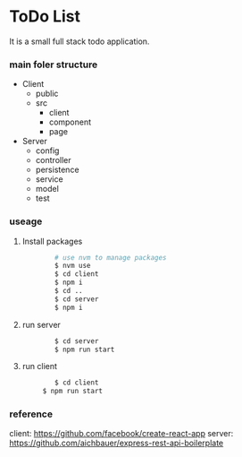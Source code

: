 # ToDo List

It is a small full stack todo application.

### main foler structure

- Client
  - public
  - src
    - client
    - component
    - page
- Server
  - config
  - controller
  - persistence
  - service
  - model
  - test

### useage

1. Install packages
   ```sh
           # use nvm to manage packages
           $ nvm use
           $ cd client
           $ npm i
           $ cd ..
           $ cd server
           $ npm i
   ```
2. run server
   ```sh
           $ cd server
           $ npm run start
   ```
3. run client
   ```sh
           $ cd client
   		$ npm run start
   ```

### reference

client: https://github.com/facebook/create-react-app
server: https://github.com/aichbauer/express-rest-api-boilerplate
